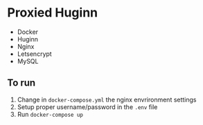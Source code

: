Proxied Huginn
===================

- Docker
- Huginn
- Nginx
- Letsencrypt
- MySQL

## To run

1. Change in `docker-compose.yml` the nginx envrironment settings
2. Setup proper username/password in the `.env` file
3. Run `docker-compose up`